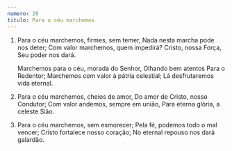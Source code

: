 ```yaml
---
numero: 28
titulo: Para o céu marchemos
---
```

1. Para o céu marchemos, firmes, sem temer,
   Nada nesta marcha pode nos deter;
   Com valor marchemos, quem impedirá?
   Cristo, nossa Força, Seu poder nos dará.

   Marchemos para o céu, morada do Senhor,
   Olhando bem atentos Para o Redentor;
   Marchemos com valor à pátria celestial;
   Lá desfrutaremos vida eternal.

2. Para o céu marchemos, cheios de amor,
   Do amor de Cristo, nosso Condutor;
   Com valor andemos, sempre em união,
   Para eterna glória, a celeste Sião.

3. Para o céu marchemos, sem esmorecer;
   Pela fé, podemos todo o mal vencer;
   Cristo fortalece nosso coração;
   No eternal repouso nos dará galardão.
